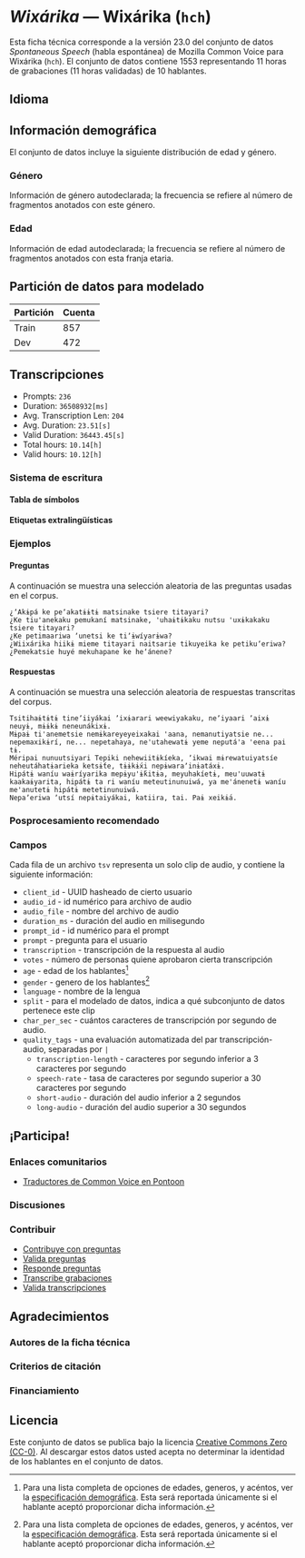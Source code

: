 # *Wixárika* &mdash; Wixárika (`hch`)
Esta ficha técnica corresponde a la versión 23.0 del conjunto de datos *Spontaneous Speech* (habla espontánea) de Mozilla Common Voice 
para Wixárika (`hch`). El conjunto de datos contiene 1553 representando 11 horas de grabaciones 
(11 horas validadas) de 10 hablantes.

## Idioma
<!-- {{LANGUAGE_DESCRIPTION}} -->
<!-- Proporciona una breve descripción (1-2 párrafos) de tu lengua -->

## Información demográfica
El conjunto de datos incluye la siguiente distribución de edad y género.
<!-- Puedes obtener gran parte de la información de esta sección desde [https://analyzer.cv-toolbox.web.tr/browse](https://analyzer.cv-toolbox.web.tr/browse) -->

### Género
Información de género autodeclarada; la frecuencia se refiere al número de fragmentos anotados con este género.
<!-- {{GENDER_TABLE}} -->
<!-- @ GENERADO AUTOMÁTICAMENTE @ -->
<!-- | Género              | Frecuencia |
|---------------------|------------|
| masculino           | ? |
| no declarado        | ? |
| femenino            | ? | -->

### Edad
Información de edad autodeclarada; la frecuencia se refiere al número de fragmentos anotados con esta franja etaria.
<!-- {{AGE_TABLE}} -->
<!-- @ GENERADO AUTOMÁTICAMENTE @ -->
<!-- | Franja etaria  | Frecuencia |
|----------------|------------|
| adolescencia   | ? |
| veintes        | ? |
| treintas       | ? |
| cuarentas      | ? |
| cincuentas     | ? |
   ...si en tus datos aparecen otros rangos de edad, añade filas... -->

## Partición de datos para modelado



 | Partición | Cuenta |
|-|-|
| Train | 857 |
| Dev | 472 |


## Transcripciones

* Prompts: `236`
* Duration: `36508932[ms]`
* Avg. Transcription Len: `204`
* Avg. Duration: `23.51[s]`
* Valid Duration: `36443.45[s]`
* Total hours: `10.14[h]`
* Valid hours: `10.12[h]`

<!-- {{TRANSCRIPTIONS_DESCRIPTION}} -->
<!-- Una descripción del sistema de transcripción utilizado -->

### Sistema de escritura
<!-- {{WRITING_SYSTEM_DESCRIPTION}} -->
<!-- @ OPCIONAL @ -->
<!-- Una descripción del sistema (o sistemas) de escritura usado en el corpus de texto -->

#### Tabla de símbolos
<!-- {{ALPHABET_TABLE}} -->
<!-- @ OPCIONAL @ -->
<!-- Si el sistema de escritura es alfabético, puedes incluir aquí el alfabeto válido -->

#### Etiquetas extralingüísticas

### Ejemplos

#### Preguntas
A continuación se muestra una selección aleatoria de las preguntas usadas en el corpus.

```
¿ʼAkɨpá ke peʼakatɨɨtɨ matsinake tsiere titayari?
¿Ke tiu'anekaku pemukaní matsinake, 'uhaɨtɨkaku nutsu 'uxɨkakaku tsiere titayari?
¿Ke petimaariwa ʼunetsi ke tiʼɨwíyarɨwa?
¿Wiixárika hiikɨ mieme titayari naitsarie tikuyeika ke petikuʼeriwa?
¿Pemekatsie huyé mekuhapane ke heʼánene?
```

<!-- {{QUESTIONS_SAMPLE}} -->

#### Respuestas
A continuación se muestra una selección aleatoria de respuestas transcritas del corpus.

```
Tsitihaɨtɨtɨ tineʼiiyákai ʼixɨarari weewiyakaku, neʼiyaari ʼaixɨ neuyɨ, mɨɨkɨ neneunákixɨ.
Mɨpaɨ ti'anemetsie nemɨkareyeyeixakai 'aana, nemanutiyatsie ne... nepemaxikɨrí, ne... nepetahaya, ne'utahewatɨ yeme neputá'a 'eena pai tɨ.
Méripai nunuutsiyari Tepiki nehewiitɨkíeka, ʼikwai mɨrewatuiyatsíe neheutáhatɨarieka ketsɨ́te, tɨɨkɨ́xi nepɨwaraʼinɨatáxɨ.
Hipátɨ waníu waɨríyarika mepɨyu'ɨ́kitɨa, meyuhakíetɨ, meu'uuwatɨ kaakaɨyarita, hipátɨ ta ri waníu meteutinunuiwá, ya me'ánenetɨ waníu me'anutetɨ hipátɨ metetinunuiwá.
Nepaʼeriwa ʼutsí nepɨtaiyákai, katiira, tai. Paɨ xeikɨ́a.
```

<!-- {{TRANSCRIPTIONS_SAMPLE}} -->

### Posprocesamiento recomendado
<!-- {{RECOMMENDED_POSTPROCESSING_DESCRIPTION}} -->
<!-- @ OPCIONAL @ -->
<!-- Qué deberían hacer los usuarios antes de emplear los datos, por ejemplo normalización Unicode o normalización de etiquetas extralingüísticas -->

### Campos
Cada fila de un archivo `tsv` representa un solo clip de audio, y contiene la siguiente información:

* `client_id` - UUID hasheado de cierto usuario
* `audio_id` - id numérico para archivo de audio
* `audio_file` - nombre del archivo de audio
* `duration_ms` - duración del audio en milisegundo
* `prompt_id` - id numérico para el prompt
* `prompt` - pregunta para el usuario
* `transcription` - transcripción de la respuesta al audio
* `votes` - número de personas quiene aprobaron cierta transcripción
* `age` - edad de los hablantes[^1]
* `gender` - genero de los hablantes[^1]
* `language` - nombre de la lengua
* `split` - para el modelado de datos, indica a qué subconjunto de datos pertenece este clip
* `char_per_sec` - cuántos caracteres de transcripción por segundo de audio.
* `quality_tags` - una evaluación automatizada del par transcripción-audio, separadas por `|`
   * `transcription-length` -  caracteres por segundo inferior a 3 caracteres por segundo
   * `speech-rate` - tasa de caracteres por segundo superior a 30 caracteres por segundo
   * `short-audio` - duración del audio inferior a 2 segundos
   * `long-audio` - duración del audio superior a 30 segundos

#### 
[^1]: Para una lista completa de opciones de edades, generos, y acéntos, ver la [especificación demográfica](https://github.com/common-voice/common-voice/blob/main/web/src/stores/demographics.ts). Esta será reportada únicamente si el hablante aceptó proporcionar dicha información.

## ¡Participa!

### Enlaces comunitarios

* [Traductores de Common Voice en Pontoon](https://pontoon.mozilla.org/hch/common-voice/contributors/)

<!-- {{COMMUNITY_LINKS_LIST}} -->
<!-- @ OPCIONAL @ -->
<!-- Enlaces a chats o foros comunitarios -->

### Discusiones
<!-- {{DISCUSSION_LINKS_LIST}} -->
<!-- @ OPCIONAL @ -->
<!-- Aquí se pueden incluir enlaces a discusiones, por ejemplo en Discourse u otros foros o blogs -->

### Contribuir
* [Contribuye con preguntas](https://commonvoice.mozilla.org/spontaneous-speech/beta/question)
* [Valida preguntas](https://commonvoice.mozilla.org/spontaneous-speech/beta/validate)
* [Responde preguntas](https://commonvoice.mozilla.org/spontaneous-speech/beta/prompts)
* [Transcribe grabaciones](https://commonvoice.mozilla.org/spontaneous-speech/beta/transcribe)
* [Valida transcripciones](https://commonvoice.mozilla.org/spontaneous-speech/beta/check-transcript)
<!-- {{CONTRIBUTE_LINKS_LIST}} -->
<!-- Aquí puedes incluir enlaces sobre cómo contribuir al conjunto de datos -->

## Agradecimientos

### Autores de la ficha técnica
<!-- {{DATASHEET_AUTHORS_LIST}} -->
<!-- Una lista en el formato: Su Nombre <email@email.com> -->

### Criterios de citación
<!-- {{CITATION_DESCRIPTION}} -->
<!-- @ OPCIONAL @ -->
<!-- Si publicó un artículo y desea que lo citen, puede incluir el BiBTeX aquí -->

### Financiamiento
<!-- {{FUNDING_DESCRIPTION}} -->
<!-- @ OPCIONAL @ -->
<!-- Si recibió financiamiento, puede incluir el reconocimiento aquí -->

## Licencia
Este conjunto de datos se publica bajo la licencia [Creative Commons Zero (CC-0)](https://creativecommons.org/public-domain/cc0/). Al descargar estos datos
usted acepta no determinar la identidad de los hablantes en el conjunto de datos.